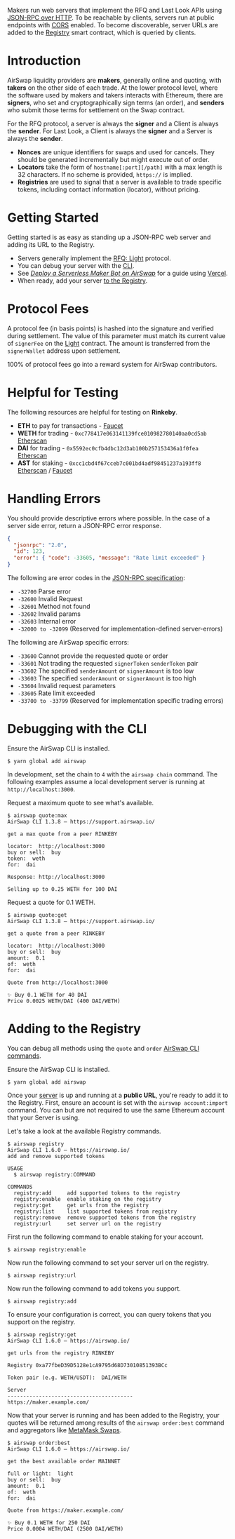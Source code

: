Makers run web servers that implement the RFQ and Last Look APIs using [JSON-RPC over HTTP](https://www.jsonrpc.org/historical/json-rpc-over-http.html). To be reachable by clients, servers run at public endpoints with [CORS](https://developer.mozilla.org/en-US/docs/Web/HTTP/CORS) enabled. To become discoverable, server URLs are added to the [Registry](./add-to-the-registry.md) smart contract, which is queried by clients.

# Introduction

AirSwap liquidity providers are **makers**, generally online and quoting, with **takers** on the other side of each trade. At the lower protocol level, where the software used by makers and takers interacts with Ethereum, there are **signers**, who set and cryptographically sign terms (an order), and **senders** who submit those terms for settlement on the Swap contract.

For the RFQ protocol, a server is always the **signer** and a Client is always the **sender**. For Last Look, a Client is always the **signer** and a Server is always the **sender**.

- **Nonces** are unique identifiers for swaps and used for cancels. They should be generated incrementally but might execute out of order.
- **Locators** take the form of `hostname[:port][/path]` with a max length is 32 characters. If no scheme is provided, `https://` is implied.
- **Registries** are used to signal that a server is available to trade specific tokens, including contact information (locator), without pricing.

# Getting Started

Getting started is as easy as standing up a JSON-RPC web server and adding its URL to the Registry.

- Servers generally implement the [RFQ: Light](../technology/request-for-quote.md) protocol.
- You can debug your server with the [CLI](#debugging-with-the-cli).
- See [_Deploy a Serverless Maker Bot on AirSwap_](https://medium.com/fluidity/deploy-a-serverless-maker-bot-on-airswap-part-i-1f711ff4d379) for a guide using [Vercel](https://vercel.com/).
- When ready, add your server [to the Registry](#adding-to-the-registry).

# Protocol Fees

A protocol fee (in basis points) is hashed into the signature and verified during settlement. The value of this parameter must match its current value of `signerFee` on the [Light](../technology/deployments.md) contract. The amount is transferred from the `signerWallet` address upon settlement.

100% of protocol fees go into a reward system for AirSwap contributors.

# Helpful for Testing

The following resources are helpful for testing on **Rinkeby**.

- **ETH** to pay for transactions - [Faucet](https://faucet.rinkeby.io/)
- **WETH** for trading - `0xc778417e063141139fce010982780140aa0cd5ab` [Etherscan](https://rinkeby.etherscan.io/address/0xc778417e063141139fce010982780140aa0cd5ab)
- **DAI** for trading - `0x5592ec0cfb4dbc12d3ab100b257153436a1f0fea` [Etherscan](https://rinkeby.etherscan.io/address/0x5592ec0cfb4dbc12d3ab100b257153436a1f0fea)
- **AST** for staking - `0xcc1cbd4f67cceb7c001bd4adf98451237a193ff8` [Etherscan](https://rinkeby.etherscan.io/address/0xcc1cbd4f67cceb7c001bd4adf98451237a193ff8) / [Faucet](https://ast-faucet-ui.development.airswap.io/)

# Handling Errors

You should provide descriptive errors where possible. In the case of a server side error, return a JSON-RPC error response.

```json
{
  "jsonrpc": "2.0",
  "id": 123,
  "error": { "code": -33605, "message": "Rate limit exceeded" }
}
```

The following are error codes in the [JSON-RPC specification](http://www.jsonrpc.org/specification#error_object):

- `-32700` Parse error
- `-32600` Invalid Request
- `-32601` Method not found
- `-32602` Invalid params
- `-32603` Internal error
- `-32000 to -32099` (Reserved for implementation-defined server-errors)

The following are AirSwap specific errors:

- `-33600` Cannot provide the requested quote or order
- `-33601` Not trading the requested `signerToken` `senderToken` pair
- `-33602` The specified `senderAmount` or `signerAmount` is too low
- `-33603` The specified `senderAmount` or `signerAmount` is too high
- `-33604` Invalid request parameters
- `-33605` Rate limit exceeded
- `-33700 to -33799` (Reserved for implementation specific trading errors)

# Debugging with the CLI

Ensure the AirSwap CLI is installed.

```
$ yarn global add airswap
```

In development, set the chain to `4` with the `airswap chain` command. The following examples assume a local development server is running at `http://localhost:3000`.

Request a maximum quote to see what's available.

```
$ airswap quote:max
AirSwap CLI 1.3.8 — https://support.airswap.io/

get a max quote from a peer RINKEBY

locator:  http://localhost:3000
buy or sell:  buy
token:  weth
for:  dai

Response: http://localhost:3000

Selling up to 0.25 WETH for 100 DAI
```

Request a quote for 0.1 WETH.

```
$ airswap quote:get
AirSwap CLI 1.3.8 — https://support.airswap.io/

get a quote from a peer RINKEBY

locator:  http://localhost:3000
buy or sell:  buy
amount:  0.1
of:  weth
for:  dai

Quote from http://localhost:3000

✨ Buy 0.1 WETH for 40 DAI
Price 0.0025 WETH/DAI (400 DAI/WETH)
```

# Adding to the Registry

You can debug all methods using the `quote` and `order` [AirSwap CLI commands](https://github.com/airswap/airswap-cli#all-commands).

Ensure the AirSwap CLI is installed.

```
$ yarn global add airswap
```

Once your [server](./run-a-server.md) is up and running at a **public URL**, you're ready to add it to the Registry. First, ensure an account is set with the `airswap account:import` command. You can but are not required to use the same Ethereum account that your Server is using.

Let's take a look at the available Registry commands.

```
$ airswap registry
AirSwap CLI 1.6.0 — https://airswap.io/
add and remove supported tokens

USAGE
  $ airswap registry:COMMAND

COMMANDS
  registry:add     add supported tokens to the registry
  registry:enable  enable staking on the registry
  registry:get     get urls from the registry
  registry:list    list supported tokens from registry
  registry:remove  remove supported tokens from the registry
  registry:url     set server url on the registry
```

First run the following command to enable staking for your account.

```
$ airswap registry:enable
```

Now run the following command to set your server url on the registry.

```
$ airswap registry:url
```

Now run the following command to add tokens you support.

```
$ airswap registry:add
```

To ensure your configuration is correct, you can query tokens that you support on the registry.

```
$ airswap registry:get
AirSwap CLI 1.6.0 — https://airswap.io/

get urls from the registry RINKEBY

Registry 0xa77fbeD39D5128e1cA9795d68D73010851393BCc

Token pair (e.g. WETH/USDT):  DAI/WETH

Server
----------------------------------------
https://maker.example.com/
```

Now that your server is running and has been added to the Registry, your quotes will be returned among results of the `airswap order:best` command and aggregators like [MetaMask Swaps](https://medium.com/metamask/introducing-metamask-swaps-84318c643785).

```
$ airswap order:best
AirSwap CLI 1.6.0 — https://airswap.io/

get the best available order MAINNET

full or light:  light
buy or sell:  buy
amount:  0.1
of:  weth
for:  dai

Quote from https://maker.example.com/

✨ Buy 0.1 WETH for 250 DAI
Price 0.0004 WETH/DAI (2500 DAI/WETH)
```
